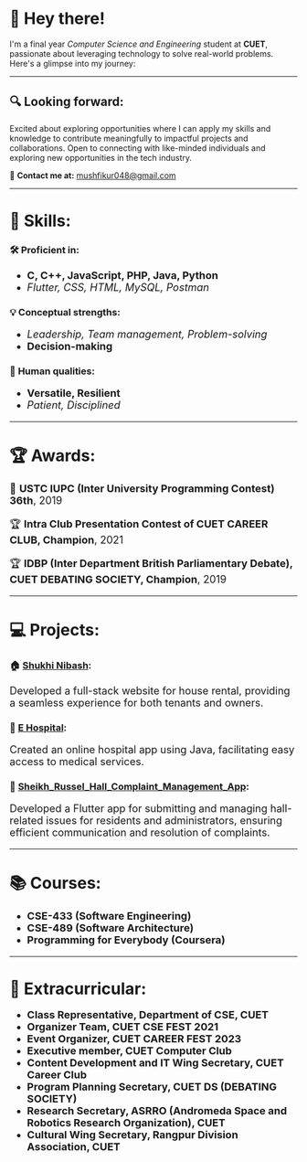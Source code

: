 # 🚀 **Hey there!**
I'm a final year *Computer Science and Engineering* student at **CUET**, passionate about leveraging technology to solve real-world problems. Here's a glimpse into my journey:

---

## 🔍 **Looking forward**:

Excited about exploring opportunities where I can apply my skills and knowledge to contribute meaningfully to impactful projects and collaborations. Open to connecting with like-minded individuals and exploring new opportunities in the tech industry.

📧 **Contact me at:** mushfikur048@gmail.com

---

# 🚀 **Skills**:

### 🛠️ **Proficient in**:
<font size="4">

* **C, C++, JavaScript, PHP, Java, Python**
* *Flutter, CSS, HTML, MySQL, Postman*

</font>

### 💡 **Conceptual strengths**:
<font size="4">

* *Leadership, Team management, Problem-solving*
* **Decision-making**

</font>

### 🌟 **Human qualities**:
<font size="4">

* **Versatile, Resilient**
* *Patient, Disciplined*

</font>

---

# 🏆 **Awards**:

<font size="4">

🥇 **USTC IUPC (Inter University Programming Contest) 36th**, 2019

🏆 **Intra Club Presentation Contest of CUET CAREER CLUB, Champion**, 2021

🏆 **IDBP (Inter Department British Parliamentary Debate), CUET DEBATING SOCIETY, Champion**, 2019

</font>

---

# 💻 **Projects**:

### 🏠 [Shukhi Nibash](https://github.com/mushfikur-rahman/Shukhi_Nibash):
<font size="4">

Developed a full-stack website for house rental, providing a seamless experience for both tenants and owners.

</font>

### 🏥 [E Hospital](https://github.com/mushfikur-rahman/E_Hospital):
<font size="4">

Created an online hospital app using Java, facilitating easy access to medical services.

</font>

### 🏢 [Sheikh_Russel_Hall_Complaint_Management_App](https://github.com/mushfikur-rahman/Sheikh_Russel_Hall_Complaint_Management_App):
<font size="4">

Developed a Flutter app for submitting and managing hall-related issues for residents and administrators, ensuring efficient communication and resolution of complaints.

</font>

---

# 📚 **Courses**:

<font size="4">

- **CSE-433 (Software Engineering)**
- **CSE-489 (Software Architecture)**
- **Programming for Everybody (Coursera)**

</font>

---

# 🌟 **Extracurricular**:

<font size="4">

- **Class Representative, Department of CSE, CUET**
- **Organizer Team, CUET CSE FEST 2021**
- **Event Organizer, CUET CAREER FEST 2023**
- **Executive member, CUET Computer Club**
- **Content Development and IT Wing Secretary, CUET Career Club**
- **Program Planning Secretary, CUET DS (DEBATING SOCIETY)**
- **Research Secretary, ASRRO (Andromeda Space and Robotics Research Organization), CUET**
- **Cultural Wing Secretary, Rangpur Division Association, CUET**

</font>

